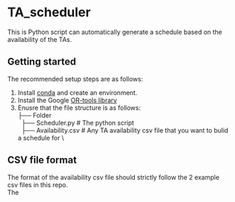 # TA_scheduler
This is Python script can automatically generate a schedule based on the availability of the TAs.

## Getting started 
The recommended setup steps are as follows:
1. Install  [conda](https://docs.conda.io/projects/conda/en/latest/user-guide/install/download.html) and create an environment.
2. Install the Google [OR-tools library](https://pypi.org/project/ortools/)
3. Enusre that the file structure is as follows: \
    ├── Folder \
  &nbsp;   ├── Scheduler.py               # The python script \
  &nbsp;   ├── Availability.csv           # Any TA availability csv file that you want to bulid a schedule for \

 ## CSV file format
 The format of the availability csv file should strictly follow the 2 example csv files in this repo. \
 The 
